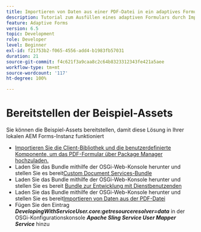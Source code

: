 ```yaml
---
title: Importieren von Daten aus einer PDF-Datei in ein adaptives Formular
description: Tutorial zum Ausfüllen eines adaptiven Formulars durch Importieren einer PDF-Datei
feature: Adaptive Forms
version: 6.5
topic: Development
role: Developer
level: Beginner
exl-id: f21753b2-f065-4556-add4-b1983fb57031
duration: 21
source-git-commit: f4c621f3a9caa8c2c64b8323312343fe421a5aee
workflow-type: tm+mt
source-wordcount: '117'
ht-degree: 100%

---
```


# Bereitstellen der Beispiel-Assets

Sie können die Beispiel-Assets bereitstellen, damit diese Lösung in Ihrer lokalen AEM Forms-Instanz funktioniert

* [Importieren Sie die Client-Bibliothek und die benutzerdefinierte Komponente, um das PDF-Formular über Package Manager hochzuladen.](./assets/client-libs-custom-component.zip)
* Laden Sie das Bundle mithilfe der OSGi-Web-Konsole herunter und stellen Sie es bereit[Custom Document Services-Bundle](/help/forms/assets/common-osgi-bundles/AEMFormsDocumentServices.core-1.0-SNAPSHOT.jar)
* Laden Sie das Bundle mithilfe der OSGi-Web-Konsole herunter und stellen Sie es bereit [Bundle zur Entwicklung mit Dienstbenutzenden](/help/forms/assets/common-osgi-bundles/DevelopingWithServiceUser.jar)
* Laden Sie das Bundle mithilfe der OSGi-Web-Konsole herunter und stellen Sie es bereit[Importieren von Daten aus der PDF-Datei](./assets/onlineToOffline.core-1.0.0-SNAPSHOT.jar)
* Fügen Sie den Eintrag _**DevelopingWithServiceUser.core:getresourceresolver=data**_ in der OSGi-Konfigurationskonsole _**Apache Sling Service User Mapper Service**_ hinzu
